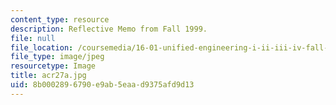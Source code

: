 ```yaml
---
content_type: resource
description: Reflective Memo from Fall 1999.
file: null
file_location: /coursemedia/16-01-unified-engineering-i-ii-iii-iv-fall-2005-spring-2006/8b0002896790e9ab5eaad9375afd9d13_acr27a.jpg
file_type: image/jpeg
resourcetype: Image
title: acr27a.jpg
uid: 8b000289-6790-e9ab-5eaa-d9375afd9d13
---
```

